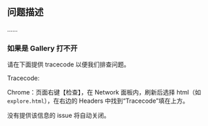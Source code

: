 ## 问题描述

……

### 如果是 Gallery 打不开

请在下面提供 tracecode 以便我们排查问题。

Tracecode:

Chrome：页面右键【检查】，在 Network 面板内，刷新后选择 html（如 `explore.html`），在右边的 Headers 中找到“Tracecode”填在上方。

没有提供该信息的 issue 将自动关闭。

